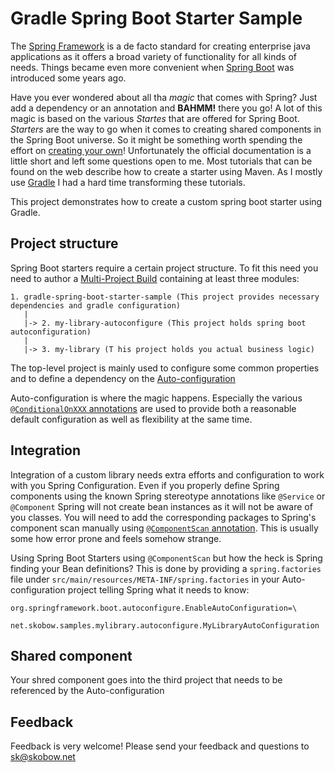 # Gradle Spring Boot Starter Sample

The [Spring Framework](https://spring.io) is a de facto standard for creating enterprise java applications as it offers a broad variety of functionality for all kinds of needs. Things became even more convenient when [Spring Boot](https://spring.io/guides/gs/spring-boot/) was introduced some years ago. 

Have you ever wondered about all tha _magic_ that comes with Spring? Just add a dependency or an annotation and **BAHMM!** there you go! A lot of this magic is based on the various _Startes_ that are offered for Spring Boot. _Starters_ are the way to go when it comes to creating shared components in the Spring Boot universe. So it might be something worth spending the effort on [creating your own](https://docs.spring.io/spring-boot/docs/current/reference/html/boot-features-developing-auto-configuration.html)! Unfortunately the official documentation is a little short and left some questions open to me. Most tutorials that can be found on the web
describe how to create a starter using Maven. As I mostly use [Gradle](https://gradle.org) I had a hard time transforming these tutorials. 

This project demonstrates how to create a custom spring boot starter using Gradle.

## Project structure

Spring Boot starters require a certain project structure. To fit this need you need to author a [Multi-Project Build](https://docs.gradle.org/current/userguide/multi_project_builds.html) containing at least three modules:

    1. gradle-spring-boot-starter-sample (This project provides necessary dependencies and gradle configuration)
       |
       |-> 2. my-library-autoconfigure (This project holds spring boot autoconfiguration)
       |
       |-> 3. my-library (T his project holds you actual business logic)
       
The top-level project is mainly used to configure some common properties and to define a dependency on the [Auto-configuration](https://docs.spring.io/spring-boot/docs/current/reference/html/using-boot-auto-configuration.html)
 
Auto-configuration is where the magic happens. Especially the various [`@ConditionalOnXXX` annotations](https://docs.spring.io/spring-boot/docs/1.2.1.RELEASE/reference/html/boot-features-developing-auto-configuration.html) are used to provide both a reasonable
default configuration as well as flexibility at the same time.

## Integration

Integration of a custom library needs extra efforts and configuration to work with you Spring Configuration. Even if you properly define Spring components using the known
Spring stereotype annotations like `@Service` or `@Component` Spring will not create bean instances as it will not be aware of you classes. You will need to add the corresponding packages
to Spring's component scan manually using [`@ComponentScan` annotation](https://docs.spring.io/spring-framework/docs/current/javadoc-api/org/springframework/context/annotation/ComponentScan.html). This is usually some how error prone
and feels somehow strange.   

Using Spring Boot Starters using `@ComponentScan` but how the heck is Spring finding your Bean definitions? This is done by providing a `spring.factories` file under `src/main/resources/META-INF/spring.factories` in your Auto-configuration project telling Spring what it needs to know:

    org.springframework.boot.autoconfigure.EnableAutoConfiguration=\
      net.skobow.samples.mylibrary.autoconfigure.MyLibraryAutoConfiguration

## Shared component

Your shred component goes into the third project that needs to be referenced by the Auto-configuration

## Feedback
Feedback is very welcome! Please send your feedback and questions to [sk@skobow.net](mailto:sk@skobow.net)